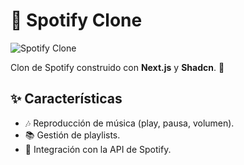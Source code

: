 # 🎵 Spotify Clone

![Spotify Clone](./demo-screenshot.png)

Clon de Spotify construido con **Next.js** y **Shadcn**. 🚀

## ✨ Características

- 🎶 Reproducción de música (play, pausa, volumen).
- 📚 Gestión de playlists.
- 🔄 Integración con la API de Spotify.

